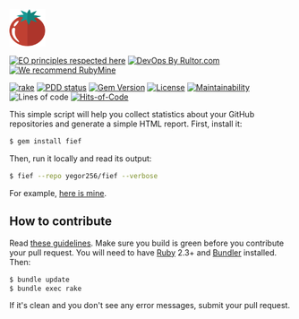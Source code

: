 <img alt="fief logo" src="/logo.svg" width="64px"/>

[![EO principles respected here](https://www.elegantobjects.org/badge.svg)](https://www.elegantobjects.org)
[![DevOps By Rultor.com](http://www.rultor.com/b/yegor256/fief)](http://www.rultor.com/p/yegor256/fief)
[![We recommend RubyMine](https://www.elegantobjects.org/rubymine.svg)](https://www.jetbrains.com/ruby/)

[![rake](https://github.com/yegor256/fief/actions/workflows/rake.yml/badge.svg)](https://github.com/yegor256/fief/actions/workflows/rake.yml)
[![PDD status](http://www.0pdd.com/svg?name=yegor256/fief)](http://www.0pdd.com/p?name=yegor256/fief)
[![Gem Version](https://badge.fury.io/rb/fief.svg)](http://badge.fury.io/rb/fief)
[![License](https://img.shields.io/badge/license-MIT-green.svg)](https://github.com/yegor256/fief/blob/master/LICENSE.txt)
[![Maintainability](https://api.codeclimate.com/v1/badges/396ec0584e0a84adc723/maintainability)](https://codeclimate.com/github/yegor256/fief/maintainability)
![Lines of code](https://img.shields.io/tokei/lines/github/yegor256/fief)
[![Hits-of-Code](https://hitsofcode.com/github/yegor256/fief)](https://hitsofcode.com/view/github/yegor256/fief)

This simple script will help you collect statistics about your
GitHub repositories and generate a simple HTML report. First, install it:

```bash
$ gem install fief
```

Then, run it locally and read its output:

```bash
$ fief --repo yegor256/fief --verbose
```

For example, [here is mine](https://yegor256.github.io/fief/).

## How to contribute

Read [these guidelines](https://www.yegor256.com/2014/04/15/github-guidelines.html).
Make sure you build is green before you contribute
your pull request. You will need to have [Ruby](https://www.ruby-lang.org/en/) 2.3+ and
[Bundler](https://bundler.io/) installed. Then:

```
$ bundle update
$ bundle exec rake
```

If it's clean and you don't see any error messages, submit your pull request.
